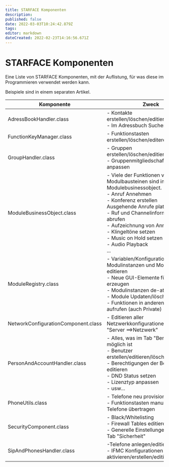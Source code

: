 ```yaml
---
title: STARFACE Komponenten
description: 
published: false
date: 2022-03-03T10:24:42.879Z
tags: 
editor: markdown
dateCreated: 2022-02-23T14:16:56.671Z
---
```


# STARFACE Komponenten
Eine Liste von STARFACE Komponenten, mit der Auflistung, für was diese im Programmieren verwendet werden kann.

Beispiele sind in einem separaten Artikel.

| Komponente | Zweck |
|-----------|----------|
| AdressBookHandler.class | - Kontakte erstellen/löschen/editieren <br/> - Im Adressbuch Suchen |
| FunctionKeyManager.class | - Funktionstasten erstellen/löschen/editeren
| GroupHandler.class | - Gruppen erstellen/löschen/editieren <br/> - Gruppenmitgliedschaften anpassen
| ModuleBusinessObject.class | - Viele der Funktionen von Modulbausteinen sind im Modulebusinessobject. <br/> - Anruf Annehmen <br/> - Konferenz erstellen <br/> Ausgehende Anrufe platzieren <br/> - Ruf und Channelinformationen abrufen <br/> - Aufzeichnung von Anrufen <br/> - Klingeltöne setzen <br/> - Music on Hold setzen <br/> - Audio Playback <br/> ... |
| ModuleRegistry.class | - Variablen/Konfigurationen von Modulinstanzen und Modulen editieren <br/> - Neue GUI-Elemente für Module erzeugen <br/> - Modulinstanzen de-atkvivieren <br/> - Module Updaten/löschen <br/> - Funktionen in anderen Modulen aufrufen (auch Private) |
|NetworkConfigurationComponent.class | - Editieren aller Netzwerkkonfigurationen wie im Tab "Server ==>Netzwerk"
| PersonAndAccountHandler.class | - Alles, was im Tab "Benutzer" möglich ist <br/> - Benutzer erstellen/editieren/löschen <br/> - Berechtigungen der Benutzer editieren <br/> - DND Status setzen <br/> - Lizenztyp anpassen <br/> - usw...
| PhoneUtils.class | - Telefone neu provisionieren <br/> - Funktionstasten manuell auf Telefone übertragen | 
|SecurityComponent.class| - Black/Whitelisting <br/> - Firewall Tables editieren  <br/>  - Generelle Einstellungen aus dem Tab "Sicherheit"
|SipAndPhonesHandler.class | -Telefone anlegen/editieren/löschen <br/> - IFMC Konfigurationen de-aktivieren/erstellen/editieren/löschen


